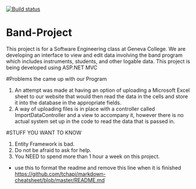 [![Build status](https://ci.appveyor.com/api/projects/status/4lphghpbqj7bqoei/branch/master?svg=true)](https://ci.appveyor.com/project/dre3520/band-project/branch/master)

# Band-Project

This project is for a Software Engineering class at Geneva College. We are developing an interface to view and edit data
involving the band program which includes instruments, students, and other logable data. This project is being developed
using ASP.NET MVC


#Problems the came up with our Program

1. An attempt was made at having an option of uploading a Microsoft Excel sheet to our website that would then read the data in the cells and store it into the database in the appropriate fields. 
  1. A way of uploading files is in place with a controller called ImportDataController and a view to accompany it,     however there is no actual system set up in the code to read the data that is passed in. 

#STUFF YOU WANT TO KNOW

1. Entity Framework is bad. 
2. Do not be afraid to ask for help.
3. You NEED to spend more than 1 hour a week on this project.


* use this to format the readme and remove this line when it is finished https://github.com/tchapi/markdown-cheatsheet/blob/master/README.md
